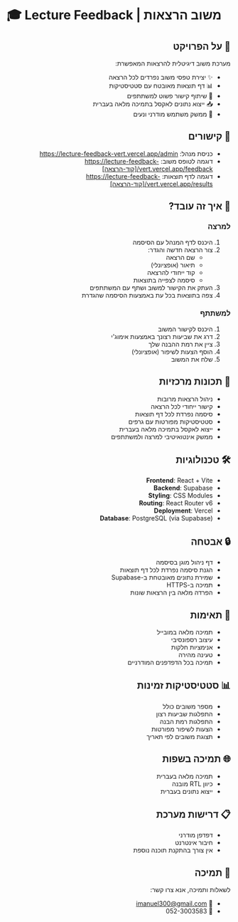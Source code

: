 # 🎓 Lecture Feedback | משוב הרצאות

<div dir="rtl">

## 📝 על הפרויקט
מערכת משוב דיגיטלית להרצאות המאפשרת:
- ✨ יצירת טפסי משוב נפרדים לכל הרצאה
- 📊 דף תוצאות מאובטח עם סטטיסטיקות
- 📱 שיתוף קישור פשוט למשתתפים
- 📥 ייצוא נתונים לאקסל בתמיכה מלאה בעברית
- 🎨 ממשק משתמש מודרני ונעים

## 🚀 קישורים
- כניסת מנהל: https://lecture-feedback-vert.vercel.app/admin
- דוגמה לטופס משוב: https://lecture-feedback-vert.vercel.app/feedback/[קוד-הרצאה]
- דוגמה לדף תוצאות: https://lecture-feedback-vert.vercel.app/results/[קוד-הרצאה]

## 💭 איך זה עובד?

### למרצה
1. היכנס לדף המנהל עם הסיסמה
2. צור הרצאה חדשה והגדר:
   - שם הרצאה
   - תיאור (אופציונלי)
   - קוד ייחודי להרצאה
   - סיסמה לצפייה בתוצאות
3. העתק את הקישור למשוב ושתף עם המשתתפים
4. צפה בתוצאות בכל עת באמצעות הסיסמה שהגדרת

### למשתתף
1. היכנס לקישור המשוב
2. דרג את שביעות רצונך באמצעות אימוג'י
3. ציין את רמת ההבנה שלך
4. הוסף הצעות לשיפור (אופציונלי)
5. שלח את המשוב

## 🔑 תכונות מרכזיות
- ניהול הרצאות מרובות
- קישור ייחודי לכל הרצאה
- סיסמה נפרדת לכל דף תוצאות
- סטטיסטיקות מפורטות עם גרפים
- ייצוא לאקסל בתמיכה מלאה בעברית
- ממשק אינטואיטיבי למרצה ולמשתתפים

## 🛠️ טכנולוגיות
- **Frontend**: React + Vite
- **Backend**: Supabase
- **Styling**: CSS Modules
- **Routing**: React Router v6
- **Deployment**: Vercel
- **Database**: PostgreSQL (via Supabase)

## 🔒 אבטחה
- דף ניהול מוגן בסיסמה
- הגנת סיסמה נפרדת לכל דף תוצאות
- שמירת נתונים מאובטחת ב-Supabase
- תמיכה ב-HTTPS
- הפרדה מלאה בין הרצאות שונות

## 📱 תאימות
- תמיכה מלאה במובייל
- עיצוב רספונסיבי
- אנימציות חלקות
- טעינה מהירה
- תמיכה בכל הדפדפנים המודרניים

## 📊 סטטיסטיקות זמינות
- מספר משובים כולל
- התפלגות שביעות רצון
- התפלגות רמת הבנה
- הצעות לשיפור מפורטות
- תצוגת משובים לפי תאריך

## 🌐 תמיכה בשפות
- תמיכה מלאה בעברית
- כיוון RTL מובנה
- ייצוא נתונים בעברית

## 📋 דרישות מערכת
- דפדפן מודרני
- חיבור אינטרנט
- אין צורך בהתקנת תוכנה נוספת

## 🤝 תמיכה
לשאלות ותמיכה, אנא צרו קשר:
- 📧 imanuel300@gmail.com
- 💬 052-3003583

</div>